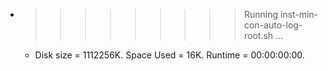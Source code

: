* >>>>>>>>> Running inst-min-con-auto-log-root.sh ...
  * Disk size = 1112256K. Space Used = 16K. Runtime = 00:00:00:00.
